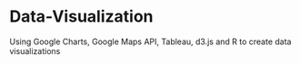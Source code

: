 # Data-Visualization
Using Google Charts, Google Maps API, Tableau, d3.js and R to create data visualizations
